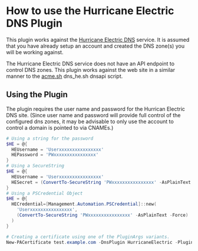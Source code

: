 # How to use the Hurricane Electric DNS Plugin

This plugin works against the [Hurricane Electric DNS](https://dns.he.net/) service. It is assumed that you have already setup an account and created the DNS zone(s) you will be working against.

The Hurricane Electric DNS service does not have an API endpoint to control DNS zones. This plugin works against the web site in a similar manner to the [acme.sh](https://github.com/Neilpang/acme.sh) dns_he.sh dnsapi script.

## Using the Plugin

The plugin requires the user name and password for the Hurrican Electric DNS site. (Since user name and password will provide full control of the configured dns zones, it may be advisable to only use the account to control a domain is pointed to via CNAMEs.)

```powershell
# Using a string for the password
$HE = @{
  HEUsername = 'Userxxxxxxxxxxxxxxxx'
  HEPassword = 'PWxxxxxxxxxxxxxxxx'
}
# Using a SecureString
$HE = @{
  HEUsername = 'Userxxxxxxxxxxxxxxxx'
  HESecret = (ConvertTo-SecureString 'PWxxxxxxxxxxxxxxxx' -AsPlainText -Force)
}
# Using a PSCredential Object
$HE = @{
  HECredential=[Management.Automation.PSCredential]::new(
    'Userxxxxxxxxxxxxxxxx',
    (ConvertTo-SecureString 'PWxxxxxxxxxxxxxxxx' -AsPlainText -Force)
  )
}

# Creating a certificate using one of the PluginArgs variants.
New-PACertificate test.example.com -DnsPlugin HurricaneElectric -PluginArgs $HE
```
